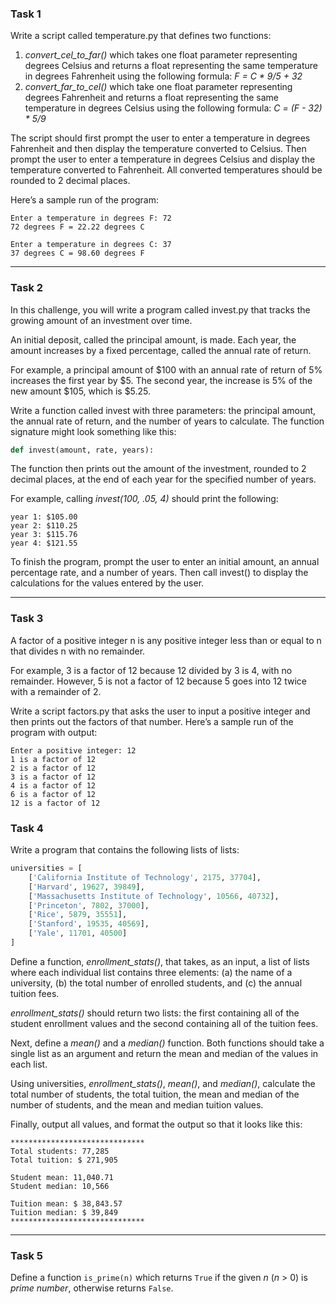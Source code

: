 ### Task 1

Write a script called temperature.py that defines two functions:

1. _convert_cel_to_far()_ which takes one float parameter representing degrees Celsius and returns a float representing the same temperature in degrees Fahrenheit using the following formula:
   _F = C \* 9/5 + 32_
2. _convert_far_to_cel()_ which take one float parameter representing degrees Fahrenheit and returns a float representing the same temperature in degrees Celsius using the following formula:
   _C = (F - 32) \* 5/9_

The script should first prompt the user to enter a temperature in degrees Fahrenheit and then display the temperature converted to Celsius. Then prompt the user to enter a temperature in degrees Celsius and display the temperature converted to Fahrenheit. All converted temperatures should be rounded to 2 decimal places.

Here’s a sample run of the program:

```
Enter a temperature in degrees F: 72
72 degrees F = 22.22 degrees C

Enter a temperature in degrees C: 37
37 degrees C = 98.60 degrees F
```

<hr />

### Task 2

In this challenge, you will write a program called invest.py that tracks the growing amount of an investment over time.

An initial deposit, called the principal amount, is made. Each year, the amount increases by a fixed percentage, called the annual rate of return.

For example, a principal amount of \$100 with an annual rate of return of 5% increases the first year by \$5. The second year, the increase is 5% of the new amount \$105, which is \$5.25.

Write a function called invest with three parameters: the principal amount, the annual rate of return, and the number of years to calculate. The function signature might look something like this:

```python
def invest(amount, rate, years):
```

The function then prints out the amount of the investment, rounded to 2 decimal places, at the end of each year for the specified number of years.

For example, calling _invest(100, .05, 4)_ should print the following:

```
year 1: $105.00
year 2: $110.25
year 3: $115.76
year 4: $121.55
```

To finish the program, prompt the user to enter an initial amount, an annual percentage rate, and a number of years. Then call invest() to display the calculations for the values entered by the user.

<hr />

### Task 3

A factor of a positive integer n is any positive integer less than or equal to n that divides n with no remainder.

For example, 3 is a factor of 12 because 12 divided by 3 is 4, with no remainder. However, 5 is not a factor of 12 because 5 goes into 12 twice with a remainder of 2.

Write a script factors.py that asks the user to input a positive integer and then prints out the factors of that number. Here’s a sample run of the program with output:

```
Enter a positive integer: 12
1 is a factor of 12
2 is a factor of 12
3 is a factor of 12
4 is a factor of 12
6 is a factor of 12
12 is a factor of 12
```

### Task 4

Write a program that contains the following lists of lists:

```python
universities = [
    ['California Institute of Technology', 2175, 37704],
    ['Harvard', 19627, 39849],
    ['Massachusetts Institute of Technology', 10566, 40732],
    ['Princeton', 7802, 37000],
    ['Rice', 5879, 35551],
    ['Stanford', 19535, 40569],
    ['Yale', 11701, 40500]
]
```

Define a function, _enrollment_stats()_, that takes, as an input, a list of lists where each individual list contains three elements: (a) the name of a university, (b) the total number of enrolled students, and (c) the annual tuition fees.

_enrollment_stats()_ should return two lists: the first containing all of the student enrollment values and the second containing all of the tuition fees.

Next, define a _mean()_ and a _median()_ function. Both functions should take a single list as an argument and return the mean and median of the values in each list.

Using universities, _enrollment_stats()_, _mean()_, and _median()_, calculate the total number of students, the total tuition, the mean and median of the number of students, and the mean and median tuition values.

Finally, output all values, and format the output so that it looks like this:

```
******************************
Total students: 77,285
Total tuition: $ 271,905

Student mean: 11,040.71
Student median: 10,566

Tuition mean: $ 38,843.57
Tuition median: $ 39,849
******************************
```

---

### Task 5
Define a function `is_prime(n)` which returns `True` if the given $n$ ($n$ > 0) is _prime number_, otherwise returns `False`.



